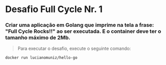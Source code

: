 # Desafio Full Cycle Nr. 1

### Criar uma aplicação em Golang que imprime na tela a frase: "Full Cycle Rocks!!" ao ser executada. E o container deve ter o tamanho máximo de 2Mb.

> Para executar o desafio, execute o seguinte comando:

`docker run lucianomuniz/hello-go`